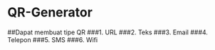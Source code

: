 # QR-Generator

##Dapat membuat tipe QR
###1. URL
###2. Teks
###3. Email
###4. Telepon
###5. SMS
###6. Wifi
